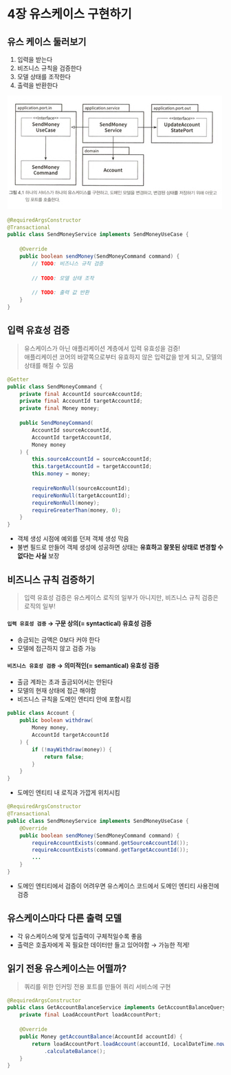 # 4장 유스케이스 구현하기

## 유스 케이스 둘러보기

1. 입력을 받는다
2. 비즈니스 규칙을 검증한다
3. 모델 상태를 조작한다
4. 출력을 반환한다

<img src="img/1.jpg" alt="" width="500" />

```java
@RequiredArgsConstructor
@Transactional
public class SendMoneyService implements SendMoneyUseCase {
    
    @Override
    public boolean sendMoney(SendMoneyCommand command) {
        // TODO: 비즈니스 규칙 검증 
        
        // TODO: 모델 상태 조작
        
        // TODO: 출력 값 반환
    }
}
```

## 입력 유효성 검증

> 유스케이스가 아닌 애플리케이션 계층에서 입력 유효성을 검증!<br>
> 애플리케이션 코어의 바깥쪽으로부터 유효하지 않은 입력값을 받게 되고, 모델의 상태를 해칠 수 있음

```java
@Getter
public class SendMoneyCommand {
    private final AccountId sourceAccountId;
    private final AccountId targetAccountId;
    private final Money money;
    
    public SendMoneyCommand(
        AccountId sourceAccountId,
        AccountId targetAccountId,
        Money money
    ) {
        this.sourceAccountId = sourceAccountId;
        this.targetAccountId = targetAccountId;
        this.money = money;
        
        requireNonNull(sourceAccountId);
        requireNonNull(targetAccountId);
        requireNonNull(money);
        requireGreaterThan(money, 0);
    }
}
```

- 객체 생성 시점에 예외를 던져 객체 생성 막음
- 불변 필드로 만들어 객체 생성에 성공하면 상태는 **유효하고 잘못된 상태로 변경할 수 없다는 사실** 보장

## 비즈니스 규칙 검증하기

> 입력 유효성 검증은 유스케이스 로직의 일부가 아니지만, 비즈니스 규칙 검증은 로직의 일부!

#### `입력 유효성 검증` &rarr; 구문 상의(= syntactical) 유효성 검증

- 송금되는 금액은 0보다 커야 한다
- 모델에 접근하지 않고 검증 가능

#### `비즈니스 유효성 검증` &rarr; 의미적인(= semantical) 유효성 검증

- 출금 계좌는 초과 출금되어서는 안된다
- 모델의 현재 상태에 접근 해야함
- 비즈니스 규칙을 도메인 엔티티 안에 포함시킴

```java
public class Account {
    public boolean withdraw(
        Money money,
        AccountId targetAccountId
    ) {
        if (!mayWithdraw(money)) {
            return false;
        }
    }
}
```

- 도메인 엔티티 내 로직과 가깝게 위치시킴

```java
@RequiredArgsConstructor
@Transactional
public class SendMoneyService implements SendMoneyUseCase {
    @Override
    public boolean sendMoney(SendMoneyCommand command) {
        requireAccountExists(command.getSourceAccountId());
        requireAccountExists(command.getTargetAccountId());
        ...
    }
}
```

- 도메인 엔티티에서 검증이 어려우면 유스케이스 코드에서 도메인 엔티티 사용전에 검증

## 유스케이스마다 다른 출력 모델

- 각 유스케이스에 맞게 입출력이 구체적일수록 좋음
- 출력은 호출자에게 꼭 필요한 데이터만 들고 있어야함 &rarr; 가능한 적게!

## 읽기 전용 유스케이스는 어떨까?

> 쿼리를 위한 인커밍 전용 포트를 만들어 쿼리 서비스에 구현

```java
@RequiredArgsConstructor
public class GetAccountBalanceService implements GetAccountBalanceQuery {
    private final LoadAccountPort loadAccountPort;
    
    @Override
    public Money getAccountBalance(AccountId accountId) {
        return loadAccountPort.loadAccount(accountId, LocalDateTime.now())
            .calculateBalance();
    }
}
```

